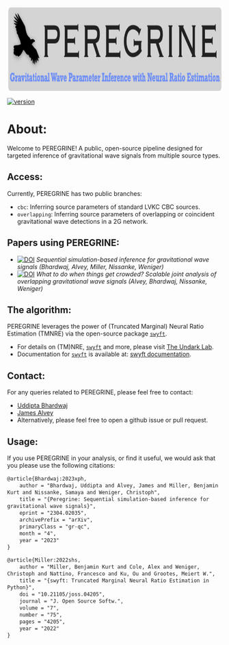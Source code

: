 <img align="center" height="200" src="/profile/peregrine_logo.png">

[![version](https://img.shields.io/badge/version-0.0.1-blue)](https://github.com/undark-lab/peregrine) 


# About: 
Welcome to PEREGRINE! A public, open-source pipeline designed for targeted inference of gravitational wave signals from multiple source types. 

## Access:
Currently, PEREGRINE has two public branches: 
- `cbc`: Inferring source parameters of standard LVKC CBC sources.
- `overlapping`: Inferring source parameters of overlapping or coincident gravitational wave detections in a 2G network.

## Papers using PEREGRINE:
- [![DOI](https://img.shields.io/badge/DOI-arXiv.2304.02035-brightgreen)](https://arxiv.org/abs/2304.02035) *Sequential simulation-based inference for gravitational wave signals (Bhardwaj, Alvey, Miller, Nissanke, Weniger)*
- [![DOI](https://img.shields.io/badge/DOI-arXiv.2304.02035-brightgreen)](https://arxiv.org/abs/2304.02035) *What to do when things get crowded? Scalable joint analysis of overlapping gravitational wave signals (Alvey, Bhardwaj, Nissanke, Weniger)*

## The algorithm: 
PEREGRINE leverages the power of (Truncated Marginal) Neural Ratio Estimation (TMNRE) via the open-source package [`swyft`](https://github.com/undark-lab/swyft).
- For details on (TM)NRE, [`swyft`](https://github.com/undark-lab/swyft) and more, please visit [The Undark Lab](https://github.com/undark-lab). 
- Documentation for [`swyft`](https://github.com/undark-lab/swyft) is available at: [swyft documentation](https://swyft.readthedocs.io/en/latest/).

## Contact:
For any queries related to PEREGRINE, please feel free to contact: 
- [Uddipta Bhardwaj](mailto:u.bhardwaj@uva.nl)
- [James Alvey](mailto:j.b.g.alvey@uva.nl)
- Alternatively, please feel free to open a github issue or pull request.

## Usage:
If you use PEREGRINE in your analysis, or find it useful, we would ask that you please use the following citations: 
```
@article{Bhardwaj:2023xph,
    author = "Bhardwaj, Uddipta and Alvey, James and Miller, Benjamin Kurt and Nissanke, Samaya and Weniger, Christoph",
    title = "{Peregrine: Sequential simulation-based inference for gravitational wave signals}",
    eprint = "2304.02035",
    archivePrefix = "arXiv",
    primaryClass = "gr-qc",
    month = "4",
    year = "2023"
}
```
```
@article{Miller:2022shs,
    author = "Miller, Benjamin Kurt and Cole, Alex and Weniger, Christoph and Nattino, Francesco and Ku, Ou and Grootes, Meiert W.",
    title = "{swyft: Truncated Marginal Neural Ratio Estimation in
Python}",
    doi = "10.21105/joss.04205",
    journal = "J. Open Source Softw.",
    volume = "7",
    number = "75",
    pages = "4205",
    year = "2022"
}
```
